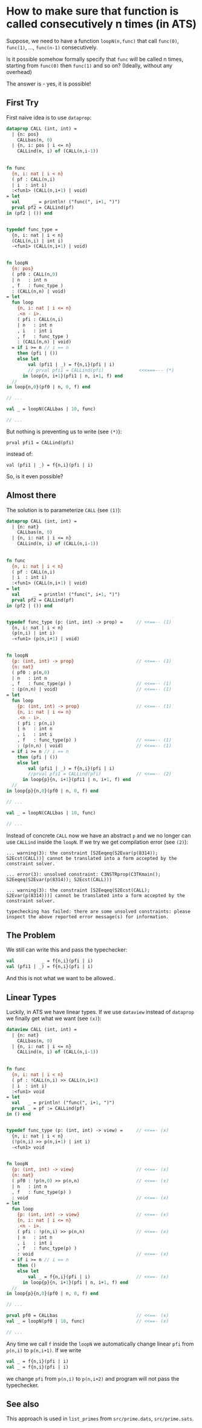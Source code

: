 # How to make sure that function is called consecutively n times (in ATS)

Suppose, we need to have a function `loopN(n,func)` that call `func(0)`, `func(1)`, ..., `func(n-1)` consecutively.

Is it possible somehow formally specify that `func` will be called n times, starting from `func(0)` then `func(1)` and so on? (Ideally, without any overhead)

The answer is - yes, it is possible!

## First Try

First naive idea is to use `dataprop`:

```ats
dataprop CALL (int, int) =
  | {n: pos}
	CALLbas(n, 0)
  | {n, i: pos | i <= n}
	CALLind(n, i) of (CALL(n,i-1))
	
	
fn func
  {n, i: nat | i < n}
  ( pf : CALL(n,i)
  | i  : int i)
  :<fun1> (CALL(n,i+1) | void)
= let 
  val     _ = println! ("func(", i+1, ")")
  prval pf2 = CALLind(pf)
in (pf2 | ()) end


typedef func_type = 
  {n, i: nat | i < n} 
  (CALL(n,i) | int i) 
  -<fun1> (CALL(n,i+1) | void)
  

fn loopN
  {n: pos}
  ( pf0 : CALL(n,0)
  | n   : int n 
  , f   : func_type )
  : (CALL(n,n) | void)
= let
  fun loop
	{n, i: nat | i <= n}
	.<n - i>.
	( pfi : CALL(n,i)
	| n   : int n 
	, i   : int i
	, f   : func_type )
	: (CALL(n,n) | void)
  = if i >= n // i == n
	then (pfi | ())
	else let
		val (pfi1 | _) = f{n,i}(pfi | i)
		// prval pfi1 = CALLind(pfi)             <<<===--- (*)
	  in loop{n, i+1}(pfi1 | n, i+1, f) end
  //
in loop{n,0}(pf0 | n, 0, f) end

// ...

val _ = loopN(CALLbas | 10, func)

// ...
```

But nothing is preventing us to write (see `(*)`):

    prval pfi1 = CALLind(pfi)

instead of:

    val (pfi1 | _) = f{n,i}(pfi | i)

So, is it even possible?

## Almost there

The solution is to parameterize `CALL` (see `(1)`):

```ats
dataprop CALL (int, int) =
  | {n: nat}
    CALLbas(n, 0)
  | {n, i: nat | i <= n}
    CALLind(n, i) of (CALL(n,i-1))
    
    
fn func
  {n, i: nat | i < n}
  ( pf : CALL(n,i)
  | i  : int i)
  :<fun1> (CALL(n,i+1) | void)
= let 
  val     _ = println! ("func(", i+1, ")")
  prval pf2 = CALLind(pf)
in (pf2 | ()) end


typedef func_type (p: (int, int) -> prop) =     // <<==-- (1)
  {n, i: nat | i < n} 
  (p(n,i) | int i) 
  -<fun1> (p(n,i+1) | void)
  

fn loopN
  {p: (int, int) -> prop}                       // <<==-- (1)
  {n: nat}
  ( pf0 : p(n,0)
  | n   : int n 
  , f   : func_type(p) )                        // <<==-- (1)
  : (p(n,n) | void)                             // <<==-- (1)
= let
  fun loop
    {p: (int, int) -> prop}                     // <<==-- (1)
    {n, i: nat | i <= n}
    .<n - i>.
    ( pfi : p(n,i)
    | n   : int n 
    , i   : int i
    , f   : func_type(p) )                      // <<==-- (1)
    : (p(n,n) | void)                           // <<==-- (1)
  = if i >= n // i == n
    then (pfi | ())
    else let
        val (pfi1 | _) = f{n,i}(pfi | i)
        //prval pfi1 = CALLind(pfi)             // <<==-- (2)
      in loop{p}{n, i+1}(pfi1 | n, i+1, f) end
  //
in loop{p}{n,0}(pf0 | n, 0, f) end

// ...

val _ = loopN(CALLbas | 10, func)

// ...
```

Instead of concrete `CALL` now we have an abstract `p` and we no longer can use `CALLind` inside the `loopN`. If we try we get compilation error (see `(2)`):

```
... warning(3): the constraint [S2Eeqeq(S2Evar(p(8314)); S2Ecst(CALL))] cannot be translated into a form accepted by the constraint solver.

... error(3): unsolved constraint: C3NSTRprop(C3TKmain(); S2Eeqeq(S2Evar(p(8314)); S2Ecst(CALL)))

... warning(3): the constraint [S2Eeqeq(S2Ecst(CALL); S2Evar(p(8314)))] cannot be translated into a form accepted by the constraint solver.

typechecking has failed: there are some unsolved constraints: please inspect the above reported error message(s) for information.
```

## The Problem

We still can write this and pass the typechecker:

```ats
val          _ = f{n,i}(pfi | i)
val (pfi1 | _) = f{n,i}(pfi | i)
```

And this is not what we want to be allowed..

## Linear Types

Luckily, in ATS we have linear types. If we use `dataview` instead of `dataprop` we finally get what we want (see `(x)`):

```ats
dataview CALL (int, int) =
  | {n: nat}
    CALLbas(n, 0)
  | {n, i: nat | i <= n}
    CALLind(n, i) of (CALL(n,i-1))
    
        
fn func
  {n, i: nat | i < n}
  ( pf : !CALL(n,i) >> CALL(n,i+1)
  | i  : int i)
  :<fun1> void
= let 
  val   _ = println! ("func(", i+1, ")")
  prval _ = pf := CALLind(pf)
in () end


typedef func_type (p: (int, int) -> view) =     // <<==- (x)
  {n, i: nat | i < n} 
  (!p(n,i) >> p(n,i+1) | int i) 
  -<fun1> void
  

fn loopN
  {p: (int, int) -> view}                       // <<==- (x)
  {n: nat}
  ( pf0 : !p(n,0) >> p(n,n)                     // <<==- (x)
  | n   : int n 
  , f   : func_type(p) )                        
  : void                                        // <<==- (x)
= let
  fun loop
    {p: (int, int) -> view}                     // <<==- (x)
    {n, i: nat | i <= n}
    .<n - i>.
    ( pfi : !p(n,i) >> p(n,n)                   // <<==- (x)
    | n   : int n 
    , i   : int i
    , f   : func_type(p) )                      
    : void                                      // <<==- (x)
  = if i >= n // i == n
    then ()
    else let
        val _ = f{n,i}(pfi | i)                 // <<==- (x)
      in loop{p}{n, i+1}(pfi | n, i+1, f) end
  //
in loop{p}{n,0}(pf0 | n, 0, f) end

// ...

prval pf0 = CALLbas                             // <<==- (x)
val _ = loopN(pf0 | 10, func)                   // <<==- (x)

// ...

```

Any time we call `f` inside the `loopN` we automatically change linear `pfi` from `p(n,i)` to `p(n,i+1)`. If we write

```ats
val _ = f{n,i}(pfi | i)
val _ = f{n,i}(pfi | i)
```

we change `pfi` from `p(n,i)` to `p(n,i+2)` and program will not pass the typechecker.

## See also

This approach is used in `list_primes` from `src/prime.dats`, `src/prime.sats`.

